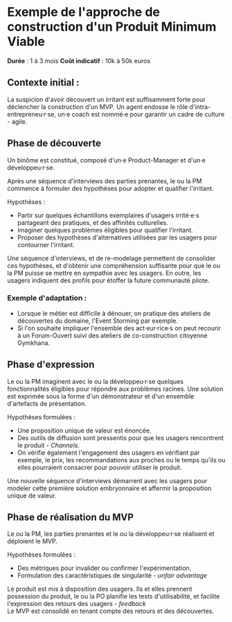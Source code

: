 # Exemple de l'approche de construction d'un Produit Minimum Viable

**Durée** : 1 à 3 mois
**Coût indicatif** : 10k à 50k euros

## Contexte initial :

La suspicion d'avoir découvert un irritant est suffisamment forte pour déclencher la construction d'un MVP. Un agent endosse le rôle d'intra-entrepreneu·r·se, un·e coach est nommé·e pour garantir un cadre de culture - agile. 

## Phase de découverte

Un binôme est constitué, composé d'un·e Product-Manager et d'un·e développeu·r·se.

Après une séquence d'interviews des parties prenantes, le ou la PM commence à formuler des hypothèses pour adopter et qualifier l'irritant.  
  
Hypothèses :
- Partir sur quelques échantillons exemplaires d'usagers irrité·e·s partageant des pratiques, et des affinités culturelles.
- Imaginer quelques problèmes éligibles pour qualifier l'irritant.
- Proposer des hypothèses d'alternatives utilisées par les usagers pour contourner l'irritant.

Une séquence d'interviews, et de re-modelage permettent de consolider ces hypothèses, et d'obtenir une compréhension suffisante pour que le ou la PM puisse se mettre en sympathie avec les usagers. En outre, les usagers indiquent des profils pour étoffer la future communauté pilote.   

### Exemple d'adaptation :  
- Lorsque le métier est difficile à dénouer, on pratique des ateliers de découvertes du domaine, l'Event Storming par exemple.
- Si l'on souhaite impliquer l'ensemble des act·eur·rice·s on peut recourir à un Forum-Ouvert suivi des ateliers de co-construction citoyenne Gymkhana.

## Phase d'expression

Le ou la PM imaginent avec le ou la développeu·r·se quelques fonctionnalités éligibles pour répondre aux problèmes racines.
Une solution est exprimée sous la forme d'un démonstrateur et d'un ensemble d'artefacts de présentation.

Hypothèses formulées :
- Une proposition unique de valeur est énoncée.
- Des outils de diffusion sont pressentis pour que les usagers rencontrent le produit - *Channels*.
- On vérifie également l'engagement des usagers en vérifiant par exemple, le prix, les recommandations aux proches ou le temps qu'ils ou elles pourraient consacrer pour pouvoir utiliser le produit.

Une nouvelle séquence d'interviews démarrent avec les usagers pour modeler cette première solution embryonnaire et affermir la proposition unique de valeur.

## Phase de réalisation du MVP

Le ou la PM, les parties prenantes et le ou la développeu·r·se réalisent et déploient le MVP.

Hypothèses formulées :
- Des métriques pour invalider ou confirmer l'expérimentation.
- Formulation des caractéristiques de singularité - *unfair advantage*

Le produit est mis à disposition des usagers. Ils et elles prennent possession du produit, le ou la PO planifie les tests d'utilisabilité, et facilite l'expression des retours des usagers - *feedback*  
Le MVP est consolidé en tenant compte des retours et des découvertes.